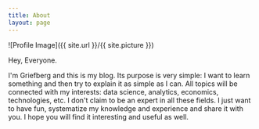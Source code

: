 ```yaml
---
title: About
layout: page
---
```

![Profile Image]({{ site.url }}/{{ site.picture }})

<p>Hey, Everyone.</p> 
<p> I'm Griefberg and this is my blog. 
Its purpose is very simple: I want to learn something and then try to explain it as simple as I can. All topics will be connected with my interests: data science, analytics, economics, technologies, etc. I don't claim to be an expert in all these fields. I just want to have fun, systematize my knowledge and experience and share it with you.  I hope you will find it interesting and useful as well.</p>

